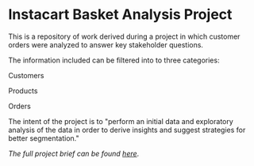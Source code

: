 # Instacart Basket Analysis Project

This is a repository of work derived during a project in which customer orders were analyzed to answer key stakeholder questions. 

The information included can be filtered into to three categories:

Customers

Products

Orders

The intent of the project is to "perform an initial data and exploratory analysis of the data in order to derive insights and suggest strategies for better segmentation."

_The full project brief can be found [here](https://images.careerfoundry.com/public/courses/data-immersion/A4/A4_Data_Immersion_Project_Brief.pdf)_.
